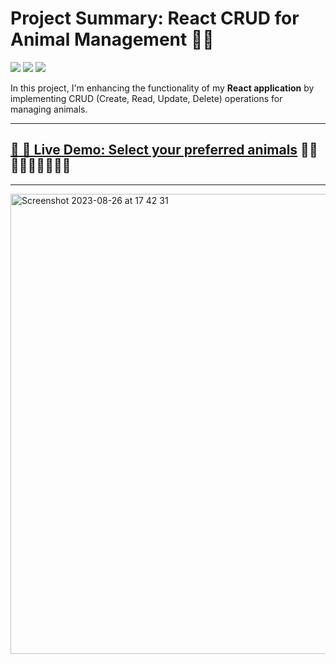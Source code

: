 # Project Summary: React CRUD for Animal Management 🐾🚀 
![](https://skillicons.dev/icons?i=react)
![](https://skillicons.dev/icons?i=javascript)
![](https://skillicons.dev/icons?i=css)



In this project, I'm enhancing the functionality of my **React application** by implementing CRUD (Create, Read, Update, Delete) operations for managing animals. 

--------------------------------------------


## [🐾 🎯 Live Demo: Select your preferred animals](https://maryhbb.github.io/react-CRUD-animal) 🐰🦋🐸🐶🐷🐣🐢🐳🦚



-------------------------------
<img width="736" alt="Screenshot 2023-08-26 at 17 42 31" src="https://github.com/maryhbb/react-CRUD-animal/assets/76174247/80c3026d-06fc-4a4f-829c-c49bd9817afb">
